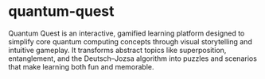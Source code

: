 # quantum-quest
Quantum Quest is an interactive, gamified learning platform designed to simplify core quantum computing concepts through visual storytelling and intuitive gameplay. It transforms abstract topics like superposition, entanglement, and the Deutsch–Jozsa algorithm into puzzles and scenarios that make learning both fun and memorable.
